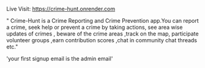 Live Visit:
https://crime-hunt.onrender.com


"
Crime-Hunt is a Crime Reporting and Crime Prevention app.You can report a crime, seek help or  prevent a crime by taking actions, see area wise updates of crimes , beware of the crime areas ,track on the map, participate volunteer groups ,earn contribution scores ,chat in community chat threads etc."


'your first signup email is the admin email'
